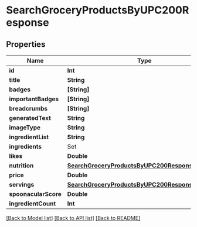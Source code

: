 # SearchGroceryProductsByUPC200Response

## Properties
Name | Type | Description | Notes
------------ | ------------- | ------------- | -------------
**id** | **Int** |  | 
**title** | **String** |  | 
**badges** | **[String]** |  | 
**importantBadges** | **[String]** |  | 
**breadcrumbs** | **[String]** |  | 
**generatedText** | **String** |  | 
**imageType** | **String** |  | 
**ingredientList** | **String** |  | 
**ingredients** | Set<SearchGroceryProductsByUPC200ResponseIngredientsInner> |  | 
**likes** | **Double** |  | 
**nutrition** | [**SearchGroceryProductsByUPC200ResponseNutrition**](SearchGroceryProductsByUPC200ResponseNutrition.md) |  | 
**price** | **Double** |  | 
**servings** | [**SearchGroceryProductsByUPC200ResponseServings**](SearchGroceryProductsByUPC200ResponseServings.md) |  | 
**spoonacularScore** | **Double** |  | 
**ingredientCount** | **Int** |  | [optional] 

[[Back to Model list]](../README.md#documentation-for-models) [[Back to API list]](../README.md#documentation-for-api-endpoints) [[Back to README]](../README.md)


